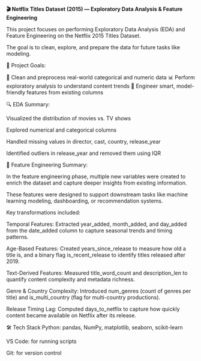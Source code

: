 **🎬 Netflix Titles Dataset (2015) — Exploratory Data Analysis & Feature Engineering**


This project focuses on performing  Exploratory Data Analysis (EDA) and  Feature Engineering on the Netflix 2015 Titles Dataset. 

The goal is to clean, explore, and prepare the data for future tasks like modeling.

📌 Project Goals:

🧼 Clean and preprocess real-world categorical and numeric data
📊 Perform exploratory analysis to understand content trends
🧠 Engineer smart, model-friendly features from existing columns

🔍 EDA Summary:

Visualized the distribution of movies vs. TV shows

Explored numerical and categorical columns

Handled missing values in director, cast, country, release_year

Identified outliers in release_year and removed them using IQR


🧠 Feature Engineering Summary:

In the feature engineering phase, multiple new variables were created to enrich the dataset and capture deeper insights from existing information. 

These features were designed to support downstream tasks like machine learning modeling, dashboarding, or recommendation systems.


Key transformations included:

Temporal Features: Extracted year_added, month_added, and day_added from the date_added column to capture seasonal trends and timing patterns. 

Age-Based Features: Created years_since_release to measure how old a title is, and a binary flag is_recent_release to identify titles released after 2019.

Text-Derived Features: Measured title_word_count and description_len to quantify content complexity and metadata richness.

Genre & Country Complexity: Introduced num_genres (count of genres per title) and is_multi_country (flag for multi-country productions).

Release Timing Lag: Computed days_to_netflix to capture how quickly content became available on Netflix after its release.


🛠️ Tech Stack
Python: pandas, NumPy, matplotlib, seaborn, scikit-learn

VS Code: for running scripts

Git: for version control




